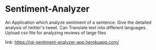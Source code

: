 # Sentiment-Analyzer
An Application which analyze sentiment of a sentence.
Give the detailed analysis of twitter's tweet.
Can Translate text into different languages.
Upload csv file for analyzing reviews of large files

link:  https://igi-sentiment-analyzer-app.herokuapp.com/


